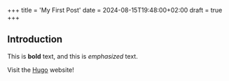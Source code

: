 +++
title = 'My First Post'
date = 2024-08-15T19:48:00+02:00
draft = true
+++
## Introduction

This is **bold** text, and this is *emphasized* text.

Visit the [Hugo](https://gohugo.io) website!